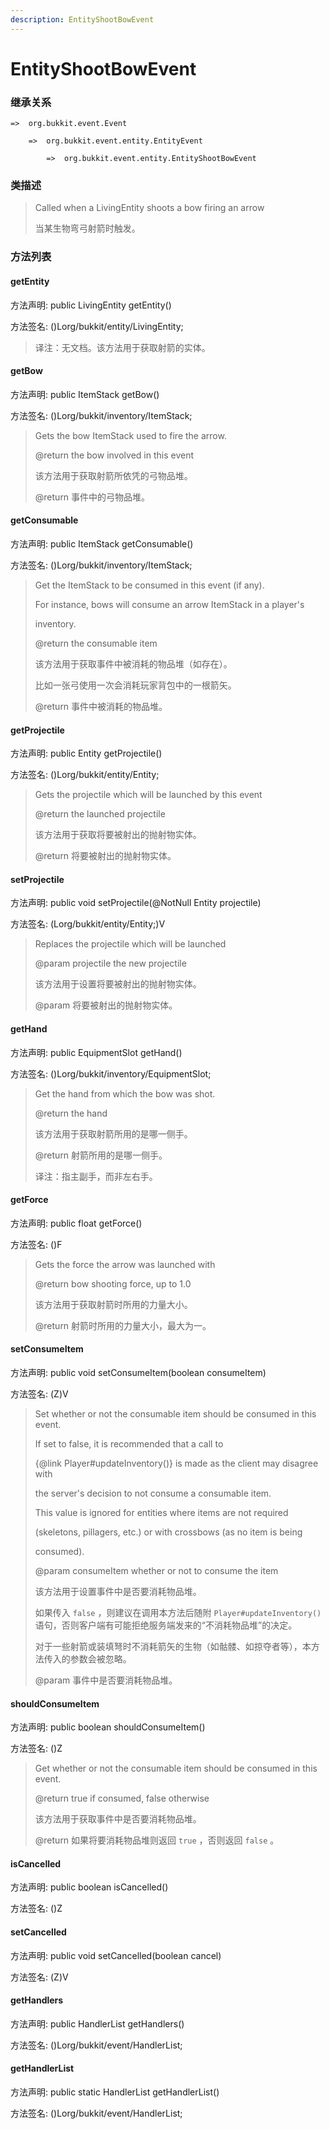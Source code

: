 ```yaml
---
description: EntityShootBowEvent
---
```


# EntityShootBowEvent

### 继承关系

    =>  org.bukkit.event.Event

        =>  org.bukkit.event.entity.EntityEvent

            =>  org.bukkit.event.entity.EntityShootBowEvent

### 类描述

> Called when a LivingEntity shoots a bow firing an arrow
>
> 当某生物弯弓射箭时触发。

### 方法列表

#### getEntity

方法声明: public LivingEntity getEntity()

方法签名: ()Lorg/bukkit/entity/LivingEntity;

> 译注：无文档。该方法用于获取射箭的实体。

#### getBow

方法声明: public ItemStack getBow()

方法签名: ()Lorg/bukkit/inventory/ItemStack;

> Gets the bow ItemStack used to fire the arrow.
>
> @return the bow involved in this event
>
> 该方法用于获取射箭所依凭的弓物品堆。
>
> @return 事件中的弓物品堆。

#### getConsumable

方法声明: public ItemStack getConsumable()

方法签名: ()Lorg/bukkit/inventory/ItemStack;

> Get the ItemStack to be consumed in this event (if any).
>
> For instance, bows will consume an arrow ItemStack in a player's
>
> inventory.
>
> @return the consumable item
>
> 该方法用于获取事件中被消耗的物品堆（如存在）。
>
> 比如一张弓使用一次会消耗玩家背包中的一根箭矢。
>
> @return 事件中被消耗的物品堆。

#### getProjectile

方法声明: public Entity getProjectile()

方法签名: ()Lorg/bukkit/entity/Entity;

> Gets the projectile which will be launched by this event
>
> @return the launched projectile
>
> 该方法用于获取将要被射出的抛射物实体。
>
> @return 将要被射出的抛射物实体。

#### setProjectile

方法声明: public void setProjectile(@NotNull Entity projectile)

方法签名: (Lorg/bukkit/entity/Entity;)V

> Replaces the projectile which will be launched
>
> @param projectile the new projectile
>
> 该方法用于设置将要被射出的抛射物实体。
>
> @param 将要被射出的抛射物实体。

#### getHand

方法声明: public EquipmentSlot getHand()

方法签名: ()Lorg/bukkit/inventory/EquipmentSlot;

> Get the hand from which the bow was shot.
>
> @return the hand
>
> 该方法用于获取射箭所用的是哪一侧手。
>
> @return 射箭所用的是哪一侧手。
>
> 译注：指主副手，而非左右手。

#### getForce

方法声明: public float getForce()

方法签名: ()F

> Gets the force the arrow was launched with
>
> @return bow shooting force, up to 1.0
>
> 该方法用于获取射箭时所用的力量大小。
>
> @return 射箭时所用的力量大小，最大为一。

#### setConsumeItem

方法声明: public void setConsumeItem(boolean consumeItem)

方法签名: (Z)V

> Set whether or not the consumable item should be consumed in this event.
>
> If set to false, it is recommended that a call to
>
> {@link Player#updateInventory()} is made as the client may disagree with
>
> the server's decision to not consume a consumable item.
>
> <p>
>
> This value is ignored for entities where items are not required
>
> (skeletons, pillagers, etc.) or with crossbows (as no item is being
>
> consumed).
>
> @param consumeItem whether or not to consume the item
>
> 该方法用于设置事件中是否要消耗物品堆。
>
> 如果传入 `false` ，则建议在调用本方法后随附 `Player#updateInventory()` 语句，否则客户端有可能拒绝服务端发来的“不消耗物品堆”的决定。
>
> 对于一些射箭或装填弩时不消耗箭矢的生物（如骷髅、如掠夺者等），本方法传入的参数会被忽略。
>
> @param 事件中是否要消耗物品堆。

#### shouldConsumeItem

方法声明: public boolean shouldConsumeItem()

方法签名: ()Z

> Get whether or not the consumable item should be consumed in this event.
>
> @return true if consumed, false otherwise
>
> 该方法用于获取事件中是否要消耗物品堆。
>
> @return 如果将要消耗物品堆则返回 `true` ，否则返回 `false` 。

#### isCancelled

方法声明: public boolean isCancelled()

方法签名: ()Z

#### setCancelled

方法声明: public void setCancelled(boolean cancel)

方法签名: (Z)V

#### getHandlers

方法声明: public HandlerList getHandlers()

方法签名: ()Lorg/bukkit/event/HandlerList;

#### getHandlerList

方法声明: public static HandlerList getHandlerList()

方法签名: ()Lorg/bukkit/event/HandlerList;
